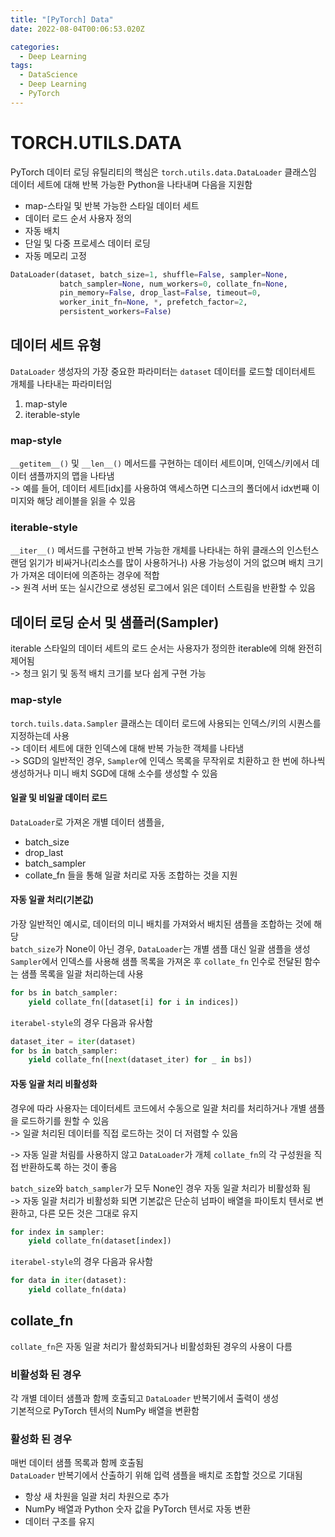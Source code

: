 ```yaml
---
title: "[PyTorch] Data"
date: 2022-08-04T00:06:53.020Z

categories:
  - Deep Learning
tags:
  - DataScience
  - Deep Learning
  - PyTorch
---
```


# TORCH.UTILS.DATA
PyTorch 데이터 로딩 유틸리티의 핵심은 `torch.utils.data.DataLoader` 클래스임  
데이터 세트에 대해 반복 가능한 Python을 나타내며 다음을 지원함  
- map-스타일 및 반복 가능한 스타일 데이터 세트
- 데이터 로드 순서 사용자 정의
- 자동 배치
- 단일 및 다중 프로세스 데이터 로딩
- 자동 메모리 고정

```python
DataLoader(dataset, batch_size=1, shuffle=False, sampler=None,
           batch_sampler=None, num_workers=0, collate_fn=None,
           pin_memory=False, drop_last=False, timeout=0,
           worker_init_fn=None, *, prefetch_factor=2,
           persistent_workers=False)
```

## 데이터 세트 유형
`DataLoader` 생성자의 가장 중요한 파라미터는 `dataset` 데이터를 로드할 데이터세트 개체를 나타내는 파라미터임
1. map-style
2. iterable-style

### map-style
`__getitem__()` 및 `__len__()` 메서드를 구현하는 데이터 세트이며, 인덱스/키에서 데이터 샘플까지의 맵을 나타냄  
-> 예를 들어, 데이터 세트[idx]를 사용하여 액세스하면 디스크의 폴더에서 idx번째 이미지와 해당 레이블을 읽을 수 있음

### iterable-style
`__iter__()` 메서드를 구현하고 반복 가능한 개체를 나타내는 하위 클래스의 인스턴스  
랜덤 읽기가 비싸거나(리소스를 많이 사용하거나) 사용 가능성이 거의 없으며 배치 크기가 가져온 데이터에 의존하는 경우에 적합  
-> 원격 서버 또는 실시간으로 생성된 로그에서 읽은 데이터 스트림을 반환할 수 있음

## 데이터 로딩 순서 및 샘플러(Sampler)
iterable 스타일의 데이터 세트의 로드 순서는 사용자가 정의한 iterable에 의해 완전히 제어됨  
-> 청크 읽기 및 동적 배치 크기를 보다 쉽게 구현 가능  

###  map-style
`torch.tuils.data.Sampler` 클래스는 데이터 로드에 사용되는 인덱스/키의 시퀀스를 지정하는데 사용  
-> 데이터 세트에 대한 인덱스에 대해 반복 가능한 객체를 나타냄  
-> SGD의 일반적인 경우, `Sampler`에 인덱스 목록을 무작위로 치환하고 한 번에 하나씩 생성하거나 미니 배치 SGD에 대해 소수를 생성할 수 있음  
#### 일괄 및 비일괄 데이터 로드
`DataLoader`로 가져온 개별 데이터 샘플을,  
- batch_size
- drop_last
- batch_sampler
- collate_fn
들을 통해 일괄 처리로 자동 조합하는 것을 지원

#### 자동 일괄 처리(기본값)
가장 일반적인 예시로, 데이터의 미니 배치를 가져와서 배치된 샘플을 조합하는 것에 해당  
`batch_size`가 None이 아닌 경우, `DataLoader`는 개별 샘플 대신 일괄 샘플을 생성  
`Sampler`에서 인덱스를 사용해 샘플 목록을 가져온 후 `collate_fn` 인수로 전달된 함수는 샘플 목록을 일괄 처리하는데 사용

```python
for bs in batch_sampler:
    yield collate_fn([dataset[i] for i in indices])
```

`iterabel-style`의 경우 다음과 유사함
```python
dataset_iter = iter(dataset)
for bs in batch_sampler:
    yield collate_fn([next(dataset_iter) for _ in bs])
```
#### 자동 일괄 처리 비활성화
경우에 따라 사용자는 데이터세트 코드에서 수동으로 일괄 처리를 처리하거나 개별 샘플을 로드하기를 원할 수 있음  
-> 일괄 처리된 데이터를 직접 로드하는 것이 더 저렴할 수 있음  

-> 자동 일괄 처림를 사용하지 않고 `DataLoader`가 개체 `collate_fn`의 각 구성원을 직접 반환하도록 하는 것이 좋음  

`batch_size`와 `batch_sampler`가 모두 None인 경우 자동 일괄 처리가 비활성화 됨  
-> 자동 일괄 처리가 비활성화 되면 기본값은 단순히 넘파이 배열을 파이토치 텐서로 변환하고, 다른 모든 것은 그대로 유지

```python
for index in sampler:
    yield collate_fn(dataset[index])
```
`iterabel-style`의 경우 다음과 유사함
```python
for data in iter(dataset):
    yield collate_fn(data)
```
## collate_fn
`collate_fn`은 자동 일괄 처리가 활성화되거나 비활성화된 경우의 사용이 다름  
### 비활성화 된 경우
각 개별 데이터 샘플과 함께 호출되고 `DataLoader` 반복기에서 출력이 생성  
기본적으로 PyTorch 텐서의 NumPy 배열을 변환함  
### 활성화 된 경우
매번 데이터 샘플 목록과 함께 호출됨  
`DataLoader` 반복기에서 산출하기 위해 입력 샘플을 배치로 조합할 것으로 기대됨  
- 항상 새 차원을 일괄 처리 차원으로 추가
- NumPy 배열과 Python 숫자 값을 PyTorch 텐서로 자동 변환
- 데이터 구조를 유지
